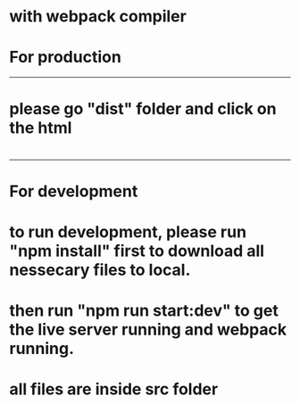 # with webpack compiler
#
#
# For production
_______________________________________________________________________________________________
# please go "dist" folder and click on the html
#
#
_______________________________________________________________________________________________
# For development
# to run development, please run "npm install" first to download all nessecary files to local.
# then run "npm run start:dev" to get the live server running and webpack running.
# all files are inside src folder
 
